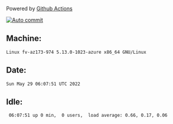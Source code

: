 Powered by [Github Actions](https://github.com/features/actions)

[![Auto commit](https://github.com/gyfary/workstation/workflows/Auto%20commit/badge.svg)](https://github.com/gyfary/workstation/actions?query=workflow%3A%22Auto+commit%22)

## Machine:
```
Linux fv-az173-974 5.13.0-1023-azure x86_64 GNU/Linux
```
## Date:
```
Sun May 29 06:07:51 UTC 2022
```
## Idle:
```
 06:07:51 up 0 min,  0 users,  load average: 0.66, 0.17, 0.06
```
